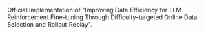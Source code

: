 Official Implementation of "Improving Data Efficiency for LLM Reinforcement Fine-tuning Through Difficulty-targeted Online Data Selection and Rollout Replay".